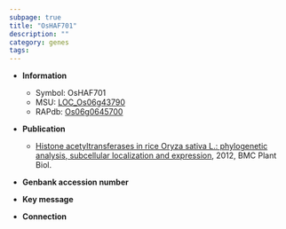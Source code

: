 ```yaml
---
subpage: true
title: "OsHAF701"
description: ""
category: genes
tags: 
---
```


* **Information**  
    + Symbol: OsHAF701  
    + MSU: [LOC_Os06g43790](http://rice.plantbiology.msu.edu/cgi-bin/ORF_infopage.cgi?orf=LOC_Os06g43790)  
    + RAPdb: [Os06g0645700](http://rapdb.dna.affrc.go.jp/viewer/gbrowse_details/irgsp1?name=Os06g0645700)  

* **Publication**  
    + [Histone acetyltransferases in rice Oryza sativa L.: phylogenetic analysis, subcellular localization and expression](http://www.ncbi.nlm.nih.gov/pubmed?term=Histone+acetyltransferases+in+rice+Oryza+sativa+L.:+phylogenetic+analysis,+subcellular+localization+and+expression%5BTitle%5D), 2012, BMC Plant Biol.

* **Genbank accession number**  

* **Key message**  

* **Connection**  



